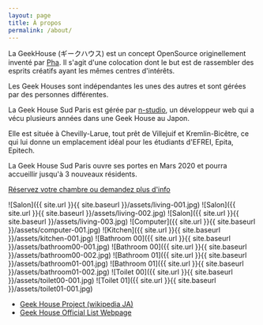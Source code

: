 ```yaml
---
layout: page
title: À propos
permalink: /about/
---
```


La GeekHouse (ギークハウス) est un concept OpenSource originellement inventé par [Pha](https://github.com/pha). Il s'agit d'une colocation dont le but est de rassembler des esprits créatifs ayant les mêmes centres d'intérêts.

Les Geek Houses sont indépendantes les unes des autres et sont gérées par des personnes différentes.

La Geek House Sud Paris est gérée par [n-studio](https://github.com/n-studio), un développeur web qui a vécu plusieurs années dans une Geek House au Japon.

Elle est située à Chevilly-Larue, tout prêt de Villejuif et Kremlin-Bicêtre, ce qui lui donne un emplacement idéal pour les étudiants d'EFREI, Epita, Epitech.

La Geek House Sud Paris ouvre ses portes en Mars 2020 et pourra accueillir jusqu'à 3 nouveaux résidents.

[Réservez votre chambre ou demandez plus d'info](/home/contact)

![Salon]({{ site.url }}{{ site.baseurl }}/assets/living-001.jpg)
![Salon]({{ site.url }}{{ site.baseurl }}/assets/living-002.jpg)
![Salon]({{ site.url }}{{ site.baseurl }}/assets/living-003.jpg)
![Computer]({{ site.url }}{{ site.baseurl }}/assets/computer-001.jpg)
![Kitchen]({{ site.url }}{{ site.baseurl }}/assets/kitchen-001.jpg)
![Bathroom 00]({{ site.url }}{{ site.baseurl }}/assets/bathroom00-001.jpg)
![Bathroom 00]({{ site.url }}{{ site.baseurl }}/assets/bathroom00-002.jpg)
![Bathroom 01]({{ site.url }}{{ site.baseurl }}/assets/bathroom01-001.jpg)
![Bathroom 01]({{ site.url }}{{ site.baseurl }}/assets/bathroom01-002.jpg)
![Toilet 00]({{ site.url }}{{ site.baseurl }}/assets/toilet00-001.jpg)
![Toilet 01]({{ site.url }}{{ site.baseurl }}/assets/toilet01-001.jpg)

* [Geek House Project (wikipedia JA)](https://ja.wikipedia.org/wiki/ギークハウスプロジェクト)
* [Geek House Official List Webpage](https://geekhouse.github.io/rooms/)
